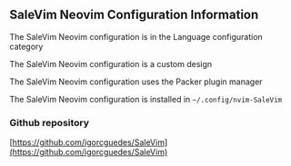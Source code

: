 ## SaleVim Neovim Configuration Information

The SaleVim Neovim configuration is in the Language configuration category

The SaleVim Neovim configuration is a custom design

The SaleVim Neovim configuration uses the Packer plugin manager

The SaleVim Neovim configuration is installed in `~/.config/nvim-SaleVim`

### Github repository

[https://github.com/igorcguedes/SaleVim](https://github.com/igorcguedes/SaleVim)

